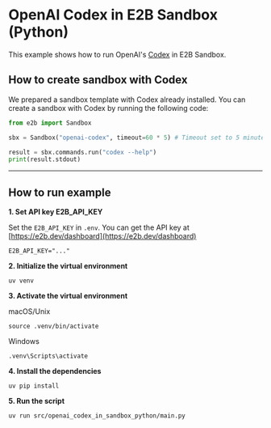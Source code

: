 # OpenAI Codex in E2B Sandbox (Python)

This example shows how to run OpenAI's [Codex](https://github.com/openai/codex) in E2B Sandbox.

## How to create sandbox with Codex
We prepared a sandbox template with Codex already installed. You can create a sandbox with Codex by running the following code:

```python
from e2b import Sandbox

sbx = Sandbox("openai-codex", timeout=60 * 5) # Timeout set to 5 minutes, you can customize it as needed.

result = sbx.commands.run("codex --help")
print(result.stdout)
```

---

## How to run example

**1. Set API key E2B_API_KEY**

Set the `E2B_API_KEY`  in `.env`. You can get the API key at [https://e2b.dev/dashboard](https://e2b.dev/dashboard)
```
E2B_API_KEY="..."
```


**2. Initialize the virtual environment**

```
uv venv
```

**3. Activate the virtual environment**

macOS/Unix

```
source .venv/bin/activate
```

Windows

```
.venv\Scripts\activate
```

**4. Install the dependencies**

```
uv pip install
```

**5. Run the script**

```
uv run src/openai_codex_in_sandbox_python/main.py
```


